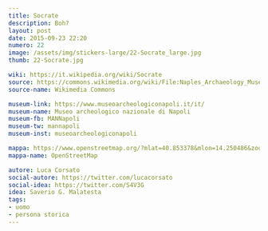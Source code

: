 ```yaml
---
title: Socrate
description: Boh?
layout: post
date: 2015-09-23 22:20
numero: 22
image: /assets/img/stickers-large/22-Socrate_large.jpg
thumb: 22-Socrate.jpg

wiki: https://it.wikipedia.org/wiki/Socrate
source: https://commons.wikimedia.org/wiki/File:Naples_Archaeology_Museum_(5914790518).jpg
source-name: Wikimedia Commons

museum-link: https://www.museoarcheologiconapoli.it/it/
museum-name: Museo archeologico nazionale di Napoli
museum-fb: MANNapoli
museum-tw: mannapoli
museum-inst: museoarcheologiconapoli

mappa: https://www.openstreetmap.org/?mlat=40.853378&mlon=14.250486&zoom=15#map=15/40.8534/14.2505
mappa-name: OpenStreetMap

autore: Luca Corsato
social-autore: https://twitter.com/lucacorsato
social-idea: https://twitter.com/S4V3G
idea: Saverio G. Malatesta
tags:
- uomo
- persona storica
---
```

